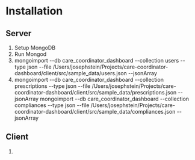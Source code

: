 # Installation

## Server

1. Setup MongoDB
2. Run Mongod
3. mongoimport --db care_coordinator_dashboard --collection users --type json --file /Users/josephstein/Projects/care-coordinator-dashboard/client/src/sample_data/users.json --jsonArray
4. mongoimport --db care_coordinator_dashboard --collection prescriptions --type json --file /Users/josephstein/Projects/care-coordinator-dashboard/client/src/sample_data/prescriptions.json --jsonArray
mongoimport --db care_coordinator_dashboard --collection compliances --type json --file /Users/josephstein/Projects/care-coordinator-dashboard/client/src/sample_data/compliances.json --jsonArray



## Client

1.